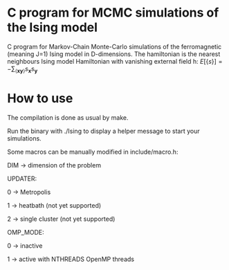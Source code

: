 # C program for MCMC simulations of the Ising model
C program for Markov-Chain Monte-Carlo simulations of the ferromagnetic (meaning J=1) Ising model in D-dimensions. The hamiltonian is
the nearest neighbours Ising model Hamiltonian with vanishing external field h: 
$E[\{s\}]=-\sum_{\langle \textbf{x} \textbf{y}\rangle}s_{\textbf{x}} s_{\textbf{y}}$

# How to use
The compilation is done as usual by make.

Run the binary with ./Ising to display a helper message to start your simulations.

Some macros can be manually modified in include/macro.h:

DIM $\rightarrow$ dimension of the problem 

UPDATER:

0 $\rightarrow$ Metropolis

1 $\rightarrow$ heatbath (not yet supported)

2 $\rightarrow$ single cluster (not yet supported)

OMP_MODE:

0 $\rightarrow$ inactive

1 $\rightarrow$ active with NTHREADS OpenMP threads
